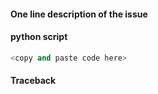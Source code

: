 
#### One line description of the issue

#### python script
<The complete python script used to produce the issue.>

```python
<copy and paste code here>
```

#### Traceback
<The complete stack trace of the error.>
